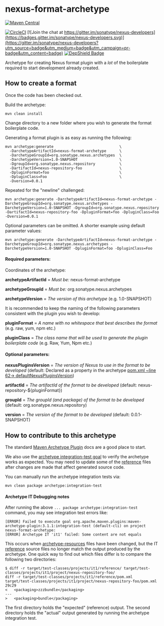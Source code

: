 # nexus-format-archetype

[![Maven Central](https://maven-badges.herokuapp.com/maven-central/org.sonatype.nexus.archetypes/nexus-format-archetype/badge.svg)](https://maven-badges.herokuapp.com/maven-central/org.sonatype.nexus.archetypes/nexus-format-archetype)
<!--
[Maven Central - Snapshot](https://repository.sonatype.org/content/repositories/snapshots/org/sonatype/nexus/archetypes/nexus-format-archetype/)
-->


[![CircleCI](https://circleci.com/gh/sonatype-nexus-community/nexus-format-archetype.svg?style=svg)](https://circleci.com/gh/sonatype-nexus-community/nexus-format-archetype) 
[![Join the chat at https://gitter.im/sonatype/nexus-developers](https://badges.gitter.im/sonatype/nexus-developers.svg)](https://gitter.im/sonatype/nexus-developers?utm_source=badge&utm_medium=badge&utm_campaign=pr-badge&utm_content=badge)
[![DepShield Badge](https://depshield.sonatype.org/badges/sonatype-nexus-community/nexus-format-archetype/depshield.svg)](https://depshield.github.io)

Archetype for creating Nexus format plugin with a _lot_ of the boilerplate required to start development already created.

## How to create a format
Once the code has been checked out.

Build the archetype:

    mvn clean install

Change directory to a new folder where you wish to generate the format boilerplate code.
 
Generating a format plugin is as easy as running the following:
     
    mvn archetype:generate                              \ 
      -DarchetypeArtifactId=nexus-format-archetype      \
      -DarchetypeGroupId=org.sonatype.nexus.archetypes  \
      -DarchetypeVersion=1.0-SNAPSHOT                   \
      -DgroupId=org.sonatype.nexus.repository           \
      -DartifactId=nexus-repository-foo                 \
      -DpluginFormat=foo                                \
      -DpluginClass=Foo                                 \
      -Dversion=0.0.1

Repeated for the "newline" challenged:

    mvn archetype:generate -DarchetypeArtifactId=nexus-format-archetype -DarchetypeGroupId=org.sonatype.nexus.archetypes -DarchetypeVersion=1.0-SNAPSHOT -DgroupId=org.sonatype.nexus.repository -DartifactId=nexus-repository-foo -DpluginFormat=foo -DpluginClass=Foo -Dversion=0.0.1
    
Optional parameters can be omitted. A shorter example using default parameter values:

    mvn archetype:generate -DarchetypeArtifactId=nexus-format-archetype -DarchetypeGroupId=org.sonatype.nexus.archetypes -DarchetypeVersion=1.0-SNAPSHOT -DpluginFormat=foo -DpluginClass=Foo

#### Required parameters:

Coordinates of the archetype:

**archetypeArtifactId** = _Must be:_ nexus-format-archetype

**archetypeGroupId** = _Must be:_ org.sonatype.nexus.archetypes

**archetypeVersion** = _The version of this archetype_ (e.g. 1.0-SNAPSHOT)

It is recommended to keep the naming of the following parameters consistent with the plugin you wish to develop:

**pluginFormat** = _A name with no whitespace that best describes the format_ (e.g. raw, yum, npm etc.)

**pluginClass** = _The class name that will be used to generate the plugin boilerplate code_ (e.g. Raw, Yum, Npm etc.)

#### Optional parameters:

**nexusPluginsVersion** = _The version of Nexus to use in the format to be developed_ 
(default: Declared as a property in the archetype [pom.xml ~line 62-> defaultNexusPluginsVersion](./pom.xml#L62]))

**artifactId** = _The artifactId of the format to be developed_ (default: nexus-repository-${pluginFormat})

**groupId** = _The groupId (and package) of the format to be developed_ (default: org.sonatype.nexus.repository)

**version** = _The version of the format to be developed_ (default: 0.0.1-SNAPSHOT)     

## How to contribute to this archetype

The standard [Maven Archetype Plugin](https://maven.apache.org/archetype/maven-archetype-plugin/index.html) 
docs are a good place to start.

We also use the [archetype integration-test goal](https://maven.apache.org/archetype/maven-archetype-plugin/integration-test-mojo.html)
to verify the archetype works as expected. You may need to update some of the [reference](src/test/resources/projects/it1/reference/)
files after changes are made that affect generated source code. 

You can manually run the archetype integration tests via:

    mvn clean package archetype:integration-test

#### Archetype IT Debugging notes

  After running the above `... package archetype:integration-test` command, you may see integration test errors like:
  
    [ERROR] Failed to execute goal org.apache.maven.plugins:maven-archetype-plugin:3.1.1:integration-test (default-cli) on project nexus-format-archetype: 
    [ERROR] Archetype IT 'it1' failed: Some content are not equals

  This occurs when [archetype-resources](src/main/resources) files have been changed, 
  but the IT [reference](src/test/resources/projects/it1/reference) source files no longer match the output 
  produced by the archetype. One quick way to find out which files differ is to compare the following two
  directories:
  
    $ diff -r target/test-classes/projects/it1/reference/ target/test-classes/projects/it1/project/nexus-repository-foo/
    diff -r target/test-classes/projects/it1/reference/pom.xml target/test-classes/projects/it1/project/nexus-repository-foo/pom.xml
    29c29
    <   <packaging>zzzbundle</packaging>
    ---
    >   <packaging>bundle</packaging>

  The first directory holds the "expected" (reference) output. The second directory holds the "actual" output generated 
  by running the archetype integration test. 
